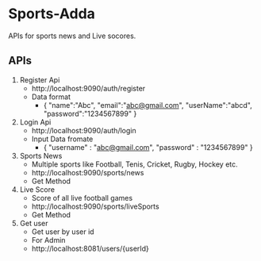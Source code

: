 # Sports-Adda
APIs for sports news and Live socores.


## APIs
1. Register Api
   - http://localhost:9090/auth/register
   -  Data format
      - {
      "name":"Abc",
      "email":"abc@gmail.com",
      "userName":"abcd",
      "password":"1234567899"
      }
2. Login Api
   - http://localhost:9090/auth/login
   - Input Data fromate
      - {
    "username" : "abc@gmail.com",
    "password" : "1234567899"
}
3. Sports News
    - Multiple sports like Football, Tenis, Cricket, Rugby, Hockey etc.
    - http://localhost:9090/sports/news
    - Get Method
4. Live Score
    - Score of all live football games
    - http://localhost:9090/sports/liveSports
    - Get Method
5. Get user
    - Get user by user id
    - For Admin
    - http://localhost:8081/users/{userId}
